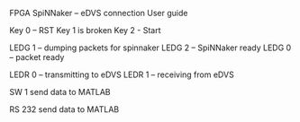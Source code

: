 ﻿FPGA SpiNNaker – eDVS connection User guide

Key 0 – RST 
Key 1 is broken
Key 2 - Start

LEDG 1 – dumping packets for spinnaker
LEDG 2 – SpiNNaker ready
LEDG 0 – packet ready

LEDR 0 – transmitting to eDVS
LEDR 1 – receiving from eDVS

SW 1 send data to MATLAB

RS 232 send data to MATLAB
